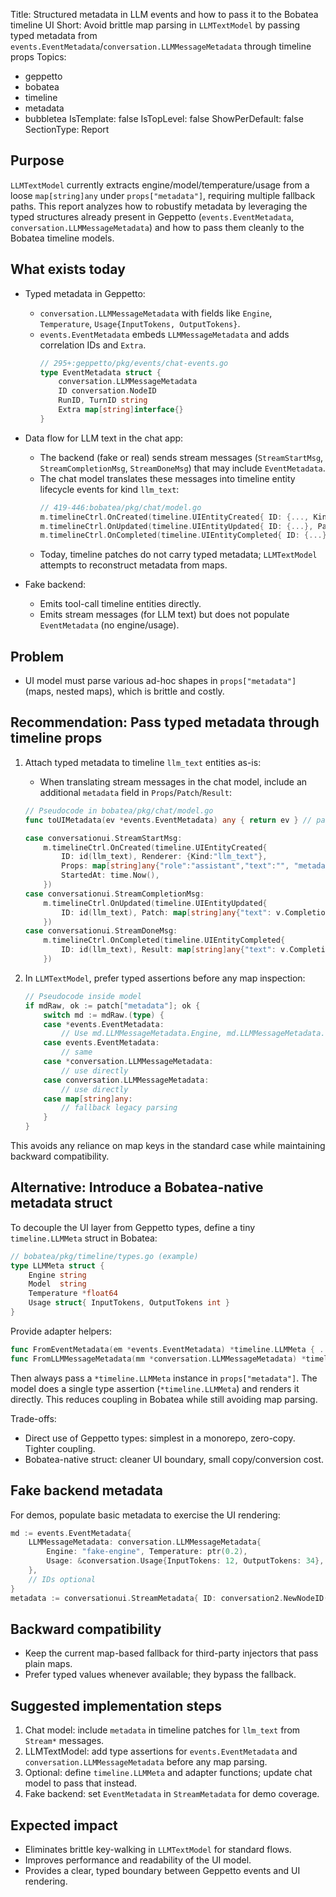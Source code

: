Title: Structured metadata in LLM events and how to pass it to the Bobatea timeline UI
Short: Avoid brittle map parsing in `LLMTextModel` by passing typed metadata from `events.EventMetadata`/`conversation.LLMMessageMetadata` through timeline props
Topics:
- geppetto
- bobatea
- timeline
- metadata
- bubbletea
IsTemplate: false
IsTopLevel: false
ShowPerDefault: false
SectionType: Report

## Purpose

`LLMTextModel` currently extracts engine/model/temperature/usage from a loose `map[string]any` under `props["metadata"]`, requiring multiple fallback paths. This report analyzes how to robustify metadata by leveraging the typed structures already present in Geppetto (`events.EventMetadata`, `conversation.LLMMessageMetadata`) and how to pass them cleanly to the Bobatea timeline models.

## What exists today

- Typed metadata in Geppetto:
  - `conversation.LLMMessageMetadata` with fields like `Engine`, `Temperature`, `Usage{InputTokens, OutputTokens}`.
  - `events.EventMetadata` embeds `LLMMessageMetadata` and adds correlation IDs and `Extra`.
    ```go
    // 295+:geppetto/pkg/events/chat-events.go
    type EventMetadata struct {
        conversation.LLMMessageMetadata
        ID conversation.NodeID
        RunID, TurnID string
        Extra map[string]interface{}
    }
    ```

- Data flow for LLM text in the chat app:
  - The backend (fake or real) sends stream messages (`StreamStartMsg`, `StreamCompletionMsg`, `StreamDoneMsg`) that may include `EventMetadata`.
  - The chat model translates these messages into timeline entity lifecycle events for kind `llm_text`:
    ```go
    // 419-446:bobatea/pkg/chat/model.go
    m.timelineCtrl.OnCreated(timeline.UIEntityCreated{ ID: {..., Kind: "llm_text"}, Renderer: {Kind: "llm_text"}, Props: {"role":"assistant","text":""}, StartedAt: time.Now() })
    m.timelineCtrl.OnUpdated(timeline.UIEntityUpdated{ ID: {...}, Patch: {"text": v.Completion}, ... })
    m.timelineCtrl.OnCompleted(timeline.UIEntityCompleted{ ID: {...}, Result: {"text": v.Completion} })
    ```
  - Today, timeline patches do not carry typed metadata; `LLMTextModel` attempts to reconstruct metadata from maps.

- Fake backend:
  - Emits tool-call timeline entities directly.
  - Emits stream messages (for LLM text) but does not populate `EventMetadata` (no engine/usage).

## Problem

- UI model must parse various ad-hoc shapes in `props["metadata"]` (maps, nested maps), which is brittle and costly.

## Recommendation: Pass typed metadata through timeline props

1) Attach typed metadata to timeline `llm_text` entities as-is:
   - When translating stream messages in the chat model, include an additional `metadata` field in `Props`/`Patch`/`Result`:
   ```go
   // Pseudocode in bobatea/pkg/chat/model.go
   func toUIMetadata(ev *events.EventMetadata) any { return ev } // pass typed when available

   case conversationui.StreamStartMsg:
       m.timelineCtrl.OnCreated(timeline.UIEntityCreated{ 
           ID: id(llm_text), Renderer: {Kind:"llm_text"}, 
           Props: map[string]any{"role":"assistant","text":"", "metadata": toUIMetadata(v.EventMetadata)},
           StartedAt: time.Now(),
       })
   case conversationui.StreamCompletionMsg:
       m.timelineCtrl.OnUpdated(timeline.UIEntityUpdated{
           ID: id(llm_text), Patch: map[string]any{"text": v.Completion, "metadata": toUIMetadata(v.EventMetadata)}, ...,
       })
   case conversationui.StreamDoneMsg:
       m.timelineCtrl.OnCompleted(timeline.UIEntityCompleted{
           ID: id(llm_text), Result: map[string]any{"text": v.Completion, "metadata": toUIMetadata(v.EventMetadata)},
       })
   ```

2) In `LLMTextModel`, prefer typed assertions before any map inspection:
   ```go
   // Pseudocode inside model
   if mdRaw, ok := patch["metadata"]; ok {
       switch md := mdRaw.(type) {
       case *events.EventMetadata:
           // Use md.LLMMessageMetadata.Engine, md.LLMMessageMetadata.Usage, etc.
       case events.EventMetadata:
           // same
       case *conversation.LLMMessageMetadata:
           // use directly
       case conversation.LLMMessageMetadata:
           // use directly
       case map[string]any:
           // fallback legacy parsing
       }
   }
   ```

This avoids any reliance on map keys in the standard case while maintaining backward compatibility.

## Alternative: Introduce a Bobatea-native metadata struct

To decouple the UI layer from Geppetto types, define a tiny `timeline.LLMMeta` struct in Bobatea:
```go
// bobatea/pkg/timeline/types.go (example)
type LLMMeta struct {
    Engine string
    Model  string
    Temperature *float64
    Usage struct{ InputTokens, OutputTokens int }
}
```
Provide adapter helpers:
```go
func FromEventMetadata(em *events.EventMetadata) *timeline.LLMMeta { ... }
func FromLLMMessageMetadata(mm *conversation.LLMMessageMetadata) *timeline.LLMMeta { ... }
```
Then always pass a `*timeline.LLMMeta` instance in `props["metadata"]`. The model does a single type assertion (`*timeline.LLMMeta`) and renders it directly. This reduces coupling in Bobatea while still avoiding map parsing.

Trade-offs:
- Direct use of Geppetto types: simplest in a monorepo, zero-copy. Tighter coupling.
- Bobatea-native struct: cleaner UI boundary, small copy/conversion cost.

## Fake backend metadata

For demos, populate basic metadata to exercise the UI rendering:
```go
md := events.EventMetadata{
    LLMMessageMetadata: conversation.LLMMessageMetadata{
        Engine: "fake-engine", Temperature: ptr(0.2),
        Usage: &conversation.Usage{InputTokens: 12, OutputTokens: 34},
    },
    // IDs optional
}
metadata := conversationui.StreamMetadata{ ID: conversation2.NewNodeID(), EventMetadata: &md }
```

## Backward compatibility

- Keep the current map-based fallback for third-party injectors that pass plain maps.
- Prefer typed values whenever available; they bypass the fallback.

## Suggested implementation steps

1) Chat model: include `metadata` in timeline patches for `llm_text` from `Stream*` messages.
2) LLMTextModel: add type assertions for `events.EventMetadata` and `conversation.LLMMessageMetadata` before any map parsing.
3) Optional: define `timeline.LLMMeta` and adapter functions; update chat model to pass that instead.
4) Fake backend: set `EventMetadata` in `StreamMetadata` for demo coverage.

## Expected impact

- Eliminates brittle key-walking in `LLMTextModel` for standard flows.
- Improves performance and readability of the UI model.
- Provides a clear, typed boundary between Geppetto events and UI rendering.




